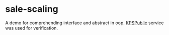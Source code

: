 # sale-scaling

A demo for comprehending interface and abstract in oop. [KPSPublic](https://tckimlik.nvi.gov.tr/Service/KPSPublic.asmx) service was used for verification.



